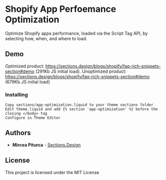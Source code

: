# Shopify App Perfoemance Optimization
Optimize Shopify apps performance, loaded via the Script Tag API, by selecting how, when, and where to load.


## Demo
Optimized product: https://sections.design/blogs/shopify/faq-rich-snippets-section#demo (291Kb JS initial load). 
Unoptimized product: https://sections.design/blogs/shopify/faq-rich-snippets-section#demo (679Kb JS initial load)

### Installing

```
Copy sections/app-optimization.liquid to your theme sections folder
Edit theme.liquid and add {% section 'app-optimization' %} before the closing </body> tag
Configure in Theme Editor
```

## Authors

* **Mircea Piturca** - [Sections.Design](https://sections.design)

## License

This project is licensed under the MIT License
